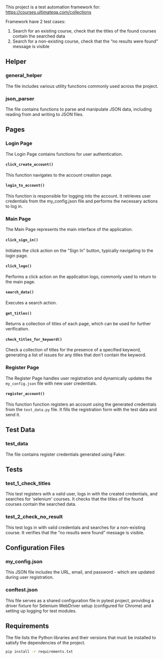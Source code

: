 This project is a test automation framework for: https://courses.ultimateqa.com/collections  

Framework have 2 test cases: 
1. Search for an existing course, check that the titles of the found courses contain the searched data
2. Search for a non-existing course, check that the “no results were found” message is visible

## Helper
### general_helper
The file includes various utility functions commonly used across the project.
### json_parser
The file contains functions to parse and manipulate JSON data, including reading from and writing to JSON files.

## Pages
### Login Page
The Login Page contains functions for user authentication.
#### `click_create_account()`
This function navigates to the account creation page.
#### `login_to_account()`
This function is responsible for logging into the account. It retrieves user credentials from the my_config.json file and performs the necessary actions to log in.

### Main Page
The Main Page represents the main interface of the application.
#### `click_sign_in()` 
Initiates the click action on the "Sign In" button, typically navigating to the login page.
#### `click_logo()`
Performs a click action on the application logo, commonly used to return to the main page.
#### `search_data()`
Executes a search action.
#### `get_titles()`
Returns a collection of titles of each page, which can be used for further verification.
#### `check_titles_for_keyword()`
Check a collection of titles for the presence of a specified keyword, generating a list of issues for any titles that don't contain the keyword.

### Register Page
The Register Page handles user registration and dynamically updates the `my_config.json` file with new user credentials.
#### `register_account()`
This function function registers an account using the generated credentials from the `test_data.py` file. It fills the registration form with the test data and send it.

## Test Data
### test_data
The file contains register credentials generated using Faker.

## Tests
### test_1_check_titles
This test registers with a valid user, logs in with the created credentials, and searches for 'selenium' courses. It checks that the titles of the found courses contain the searched data.
### test_2_check_no_result
This test logs in with valid credentials and searches for a non-existing course. It verifies that the “no results were found” message is visible.

## Configuration Files
### my_config.json
This JSON file includes the URL, email, and password - which are updated during user registration.
### conftest.json
 This file serves as a shared configuration file in pytest project, providing a driver fixture for Selenium WebDriver setup (configured for Chrome) and setting up logging for test modules.

## Requirements
The file lists the Python libraries and their versions that must be installed to satisfy the dependencies of the project.
```bash
pip install -r requirements.txt

